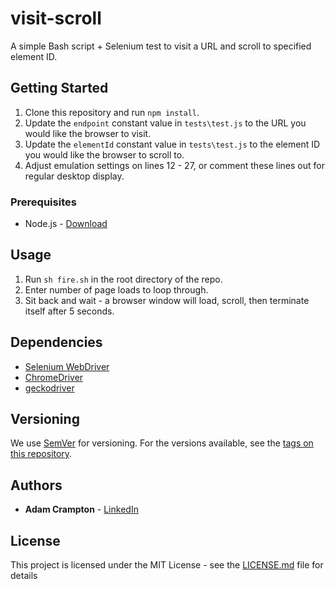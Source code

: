 # visit-scroll
A simple Bash script + Selenium test to visit a URL and scroll to specified element ID.

## Getting Started
1. Clone this repository and run `npm install`.
2. Update the `endpoint` constant value in `tests\test.js` to the URL you would like the browser to visit.
3. Update the `elementId` constant value in `tests\test.js` to the element ID you would like the browser to scroll to.
4. Adjust emulation settings on lines 12 - 27, or comment these lines out for regular desktop display.

### Prerequisites
* Node.js - [Download](https://nodejs.org/en/download/)

## Usage
1. Run `sh fire.sh` in the root directory of the repo.
2. Enter number of page loads to loop through.
3. Sit back and wait - a browser window will load, scroll, then terminate itself after 5 seconds.

## Dependencies
* [Selenium WebDriver](https://www.selenium.dev/documentation/webdriver/)
* [ChromeDriver](https://chromedriver.chromium.org/downloads)
* [geckodriver](https://github.com/mozilla/geckodriver)

## Versioning
We use [SemVer](http://semver.org/) for versioning. For the versions available, see the [tags on this repository](https://github.com/adamcrampton/visit-scroll/tags). 

## Authors
* **Adam Crampton** - [LinkedIn](https://www.linkedin.com/in/adam-crampton-b32585181/)

## License
This project is licensed under the MIT License - see the [LICENSE.md](LICENSE.md) file for details
